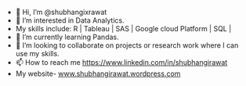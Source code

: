 - 👋 Hi, I’m @shubhangixrawat
- 👀 I’m interested in Data Analytics.
- My skills include: R | Tableau | SAS | Google cloud Platform | SQL |
- 🌱 I’m currently learning Pandas.
- 💞️ I’m looking to collaborate on projects or research work where I can use my skills.
- 📫 How to reach me https://www.linkedin.com/in/shubhangirawat 
- My website- www.shubhangirawat.wordpress.com

<!---
shubhangixrawat/shubhangixrawat is a ✨ special ✨ repository because its `README.md` (this file) appears on your GitHub profile.
You can click the Preview link to take a look at your changes.
--->
